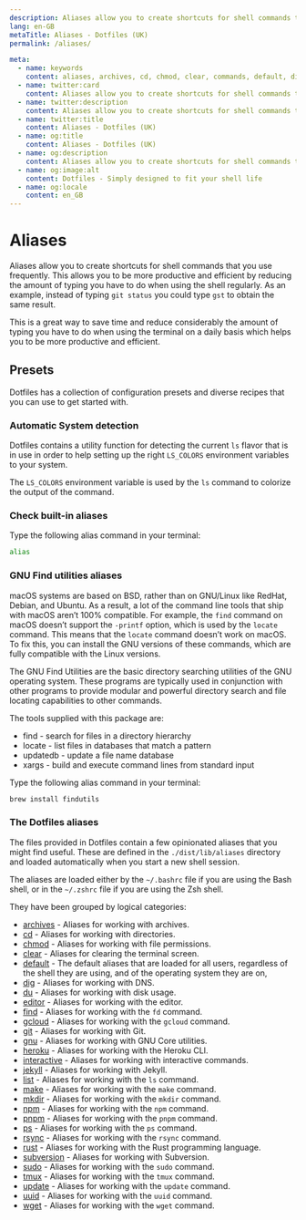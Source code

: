 ```yaml
---
description: Aliases allow you to create shortcuts for shell commands that you use frequently. This allows you to be more productive and efficient by reducing the amount of typing you have to do when using the shell regularly.
lang: en-GB
metaTitle: Aliases - Dotfiles (UK)
permalink: /aliases/

meta:
  - name: keywords
    content: aliases, archives, cd, chmod, clear, commands, default, dig, dotfiles, du, editor, find, gcloud, git, gnu, heroku, interactive, jekyll, list, make, mkdir, npm, pnpm, ps, rsync, rust, shell, subversion, sudo, tmux, typing, update, uuid, wget
  - name: twitter:card
    content: Aliases allow you to create shortcuts for shell commands that you use frequently. This allows you to be more productive and efficient by reducing the amount of typing you have to do when using the shell regularly.
  - name: twitter:description
    content: Aliases allow you to create shortcuts for shell commands that you use frequently. This allows you to be more productive and efficient by reducing the amount of typing you have to do when using the shell regularly.
  - name: twitter:title
    content: Aliases - Dotfiles (UK)
  - name: og:title
    content: Aliases - Dotfiles (UK)
  - name: og:description
    content: Aliases allow you to create shortcuts for shell commands that you use frequently. This allows you to be more productive and efficient by reducing the amount of typing you have to do when using the shell regularly.
  - name: og:image:alt
    content: Dotfiles - Simply designed to fit your shell life
  - name: og:locale
    content: en_GB
---
```


# Aliases

Aliases allow you to create shortcuts for shell commands that you use
frequently. This allows you to be more productive and efficient by reducing the
amount of typing you have to do when using the shell regularly. As an example,
instead of typing `git status` you could type `gst` to obtain the same result.

This is a great way to save time and reduce considerably the amount of typing
you have to do when using the terminal on a daily basis which helps you to be
more productive and efficient.

## Presets

Dotfiles has a collection of configuration presets and diverse recipes that you
can use to get started with.

### Automatic System detection

Dotfiles contains a utility function for detecting the current `ls` flavor that
is in use in order to help setting up the right `LS_COLORS` environment
variables to your system.

The `LS_COLORS` environment variable is used by the `ls` command to colorize the
output of the command.

### Check built-in aliases

Type the following alias command in your terminal:

```bash
alias
```

### GNU Find utilities aliases

macOS systems are based on BSD, rather than on GNU/Linux like RedHat, Debian,
and Ubuntu. As a result, a lot of the command line tools that ship with macOS
aren’t 100% compatible. For example, the `find` command on macOS doesn’t support
the `-printf` option, which is used by the `locate` command. This means that the
`locate` command doesn’t work on macOS. To fix this, you can install the GNU
versions of these commands, which are fully compatible with the Linux versions.

The GNU Find Utilities are the basic directory searching utilities of the GNU
operating system. These programs are typically used in conjunction with other
programs to provide modular and powerful directory search and file locating
capabilities to other commands.

The tools supplied with this package are:

- find - search for files in a directory hierarchy
- locate - list files in databases that match a pattern
- updatedb - update a file name database
- xargs - build and execute command lines from standard input

Type the following alias command in your terminal:

```bash
brew install findutils
```

### The Dotfiles aliases

The files provided in Dotfiles contain a few opinionated aliases that you might
find useful. These are defined in the `./dist/lib/aliases` directory and loaded
automatically when you start a new shell session.

The aliases are loaded either by the `~/.bashrc` file if you are using the Bash
shell, or in the `~/.zshrc` file if you are using the Zsh shell.

They have been grouped by logical categories:

- [archives][archives] - Aliases for working with archives.
- [cd][cd] - Aliases for working with directories.
- [chmod][chmod] - Aliases for working with file permissions.
- [clear][clear] - Aliases for clearing the terminal screen.
- [default][default] - The default aliases that are loaded for all users,
  regardless of the shell they are using, and of the operating system they are
  on,
- [dig][dig] - Aliases for working with DNS.
- [du][du] - Aliases for working with disk usage.
- [editor][editor] - Aliases for working with the editor.
- [find][find] - Aliases for working with the `fd` command.
- [gcloud][gcloud] - Aliases for working with the `gcloud` command.
- [git][git] - Aliases for working with Git.
- [gnu][gnu] - Aliases for working with GNU Core utilities.
- [heroku][heroku] - Aliases for working with the Heroku CLI.
- [interactive][interactive] - Aliases for working with interactive commands.
- [jekyll][jekyll] - Aliases for working with Jekyll.
- [list][list] - Aliases for working with the `ls` command.
- [make][make] - Aliases for working with the `make` command.
- [mkdir][mkdir] - Aliases for working with the `mkdir` command.
- [npm][npm] - Aliases for working with the `npm` command.
- [pnpm][pnpm] - Aliases for working with the `pnpm` command.
- [ps][ps] - Aliases for working with the `ps` command.
- [rsync][rsync] - Aliases for working with the `rsync` command.
- [rust][rust] - Aliases for working with the Rust programming language.
- [subversion][subversion] - Aliases for working with Subversion.
- [sudo][sudo] - Aliases for working with the `sudo` command.
- [tmux][tmux] - Aliases for working with the `tmux` command.
- [update][update] - Aliases for working with the `update` command.
- [uuid][uuid] - Aliases for working with the `uuid` command.
- [wget][wget] - Aliases for working with the `wget` command.

[archives]: ./archives/
[cd]: ./cd/
[chmod]: ./chmod/
[clear]: ./clear/
[default]: ./default/
[dig]: ./dig/
[du]: ./du/
[editor]: ./editor/
[find]: ./find/
[gcloud]: ./gcloud/
[git]: ./git/
[gnu]: ./gnu/
[heroku]: ./heroku/
[interactive]: ./interactive/
[jekyll]: ./jekyll/
[list]: ./list/
[make]: ./make/
[mkdir]: ./mkdir/
[npm]: ./npm/
[pnpm]: ./pnpm/
[ps]: ./ps/
[rsync]: ./rsync/
[rust]: ./rust/
[subversion]: ./subversion/
[sudo]: ./sudo/
[tmux]: ./tmux/
[update]: ./update/
[uuid]: ./uuid/
[wget]: ./wget/
